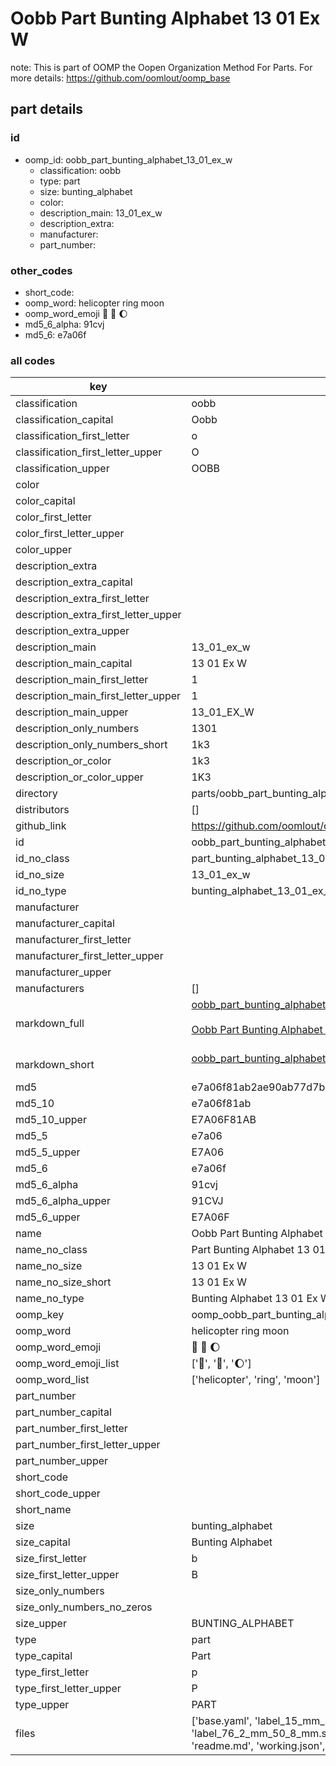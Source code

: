 # Oobb Part Bunting Alphabet 13 01 Ex W  

note: This is part of OOMP the Oopen Organization Method For Parts. For more details: https://github.com/oomlout/oomp_base

##  part details





### id
* oomp_id: oobb_part_bunting_alphabet_13_01_ex_w
  * classification: oobb
  * type: part
  * size: bunting_alphabet
  * color: 
  * description_main: 13_01_ex_w
  * description_extra: 
  * manufacturer: 
  * part_number: 

### other_codes
* short_code: 
* oomp_word: helicopter ring moon
* oomp_word_emoji :helicopter: :ring: :moon:
* md5_6_alpha: 91cvj
* md5_6: e7a06f

### all codes 
| key | value |  
| --- | --- |  
| classification | oobb |  
| classification_capital | Oobb |  
| classification_first_letter | o |  
| classification_first_letter_upper | O |  
| classification_upper | OOBB |  
| color |  |  
| color_capital |  |  
| color_first_letter |  |  
| color_first_letter_upper |  |  
| color_upper |  |  
| description_extra |  |  
| description_extra_capital |  |  
| description_extra_first_letter |  |  
| description_extra_first_letter_upper |  |  
| description_extra_upper |  |  
| description_main | 13_01_ex_w |  
| description_main_capital | 13 01 Ex W |  
| description_main_first_letter | 1 |  
| description_main_first_letter_upper | 1 |  
| description_main_upper | 13_01_EX_W |  
| description_only_numbers | 1301 |  
| description_only_numbers_short | 1k3 |  
| description_or_color | 1k3 |  
| description_or_color_upper | 1K3 |  
| directory | parts/oobb_part_bunting_alphabet_13_01_ex_w |  
| distributors | [] |  
| github_link | https://github.com/oomlout/oomlout_oomp_part_src/tree/main/parts/oobb_part_bunting_alphabet_13_01_ex_w/working |  
| id | oobb_part_bunting_alphabet_13_01_ex_w |  
| id_no_class | part_bunting_alphabet_13_01_ex_w |  
| id_no_size | 13_01_ex_w |  
| id_no_type | bunting_alphabet_13_01_ex_w |  
| manufacturer |  |  
| manufacturer_capital |  |  
| manufacturer_first_letter |  |  
| manufacturer_first_letter_upper |  |  
| manufacturer_upper |  |  
| manufacturers | [] |  
| markdown_full | [oobb_part_bunting_alphabet_13_01_ex_w](https://github.com/oomlout/oomlout_oomp_part_src/tree/main/parts/oobb_part_bunting_alphabet_13_01_ex_w/working)<br>[](https://github.com/oomlout/oomlout_oomp_part_src/tree/main/parts/oobb_part_bunting_alphabet_13_01_ex_w/working)<br>[Oobb Part Bunting Alphabet 13 01 Ex W](https://github.com/oomlout/oomlout_oomp_part_src/tree/main/parts/oobb_part_bunting_alphabet_13_01_ex_w/working)<br><br> |  
| markdown_short | [oobb_part_bunting_alphabet_13_01_ex_w](https://github.com/oomlout/oomlout_oomp_part_src/tree/main/parts/oobb_part_bunting_alphabet_13_01_ex_w/working)<br><br> |  
| md5 | e7a06f81ab2ae90ab77d7b5a71052f44 |  
| md5_10 | e7a06f81ab |  
| md5_10_upper | E7A06F81AB |  
| md5_5 | e7a06 |  
| md5_5_upper | E7A06 |  
| md5_6 | e7a06f |  
| md5_6_alpha | 91cvj |  
| md5_6_alpha_upper | 91CVJ |  
| md5_6_upper | E7A06F |  
| name | Oobb Part Bunting Alphabet 13 01 Ex W |  
| name_no_class | Part Bunting Alphabet 13 01 Ex W |  
| name_no_size | 13 01 Ex W |  
| name_no_size_short | 13 01 Ex W |  
| name_no_type | Bunting Alphabet 13 01 Ex W |  
| oomp_key | oomp_oobb_part_bunting_alphabet_13_01_ex_w |  
| oomp_word | helicopter ring moon |  
| oomp_word_emoji | :helicopter: :ring: :moon: |  
| oomp_word_emoji_list | [':helicopter:', ':ring:', ':moon:'] |  
| oomp_word_list | ['helicopter', 'ring', 'moon'] |  
| part_number |  |  
| part_number_capital |  |  
| part_number_first_letter |  |  
| part_number_first_letter_upper |  |  
| part_number_upper |  |  
| short_code |  |  
| short_code_upper |  |  
| short_name |  |  
| size | bunting_alphabet |  
| size_capital | Bunting Alphabet |  
| size_first_letter | b |  
| size_first_letter_upper | B |  
| size_only_numbers |  |  
| size_only_numbers_no_zeros |  |  
| size_upper | BUNTING_ALPHABET |  
| type | part |  
| type_capital | Part |  
| type_first_letter | p |  
| type_first_letter_upper | P |  
| type_upper | PART |  
| files | ['base.yaml', 'label_15_mm_30_mm.pdf', 'label_15_mm_30_mm.svg', 'label_76_2_mm_50_8_mm.pdf', 'label_76_2_mm_50_8_mm.svg', 'label_oomlout_76_2_mm_50_8_mm.pdf', 'label_oomlout_76_2_mm_50_8_mm.svg', 'readme.md', 'working.json', 'working.yaml'] |  
